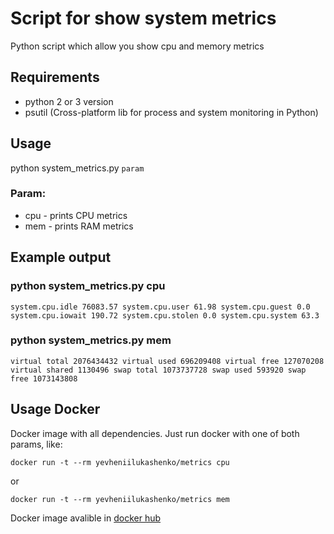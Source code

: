 # Script for show system metrics

Python script which allow you show cpu and memory metrics

## Requirements
 
* python 2 or 3 version
* psutil (Cross-platform lib for process and system monitoring in Python) 

## Usage

python system_metrics.py `param`
### Param: 
 
*	cpu - prints CPU metrics
*	mem - prints RAM metrics

## Example output

### python system_metrics.py cpu

`system.cpu.idle 76083.57
system.cpu.user 61.98
system.cpu.guest 0.0
system.cpu.iowait 190.72
system.cpu.stolen 0.0
system.cpu.system 63.3 `


### python system_metrics.py mem

`virtual total 2076434432
virtual used 696209408
virtual free 127070208
virtual shared 1130496
swap total 1073737728
swap used 593920
swap free 1073143808`

## Usage Docker

Docker image with all dependencies. Just run docker with one of both params, like:

`docker run -t --rm yevheniilukashenko/metrics cpu`

or

`docker run -t --rm yevheniilukashenko/metrics mem`

Docker image avalible in [docker hub](https://hub.docker.com/r/yevheniilukashenko/metrics/)
